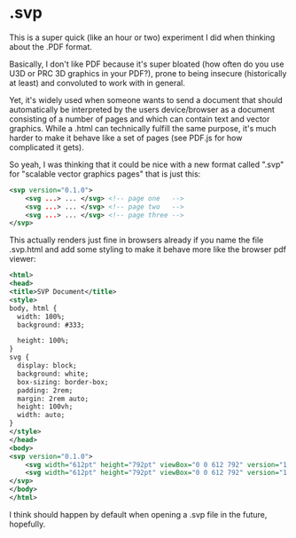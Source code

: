 # .svp

This is a super quick (like an hour or two) experiment I did when thinking about the .PDF format.


Basically, I don't like PDF because it's super bloated (how often do you use U3D or PRC 3D graphics in your PDF?), prone to being insecure (historically at least) and convoluted to work with in general. 

Yet, it's widely used when someone wants to send a document that should automatically be interpreted by the users device/browser as a document consisting of a number of pages and which can contain text and vector graphics. While a .html can technically fulfill the same purpose, it's much harder to make it behave like a set of pages (see PDF.js for how complicated it gets).

So yeah, I was thinking that it could be nice with a new format called ".svp" for "scalable vector graphics pages" that is just this:
```xml
<svp version="0.1.0">
    <svg ...> ... </svg> <!-- page one   -->
    <svg ...> ... </svg> <!-- page two   -->
    <svg ...> ... </svg> <!-- page three -->
</svp>
```

This actually renders just fine in browsers already if you name the file .svp.html and add some styling to make it behave more like the browser pdf viewer:
```xml
<html>
<head>
<title>SVP Document</title>
<style>
body, html {
  width: 100%;
  background: #333;

  height: 100%;
}
svg {  
  display: block;
  background: white;
  box-sizing: border-box;
  padding: 2rem;
  margin: 2rem auto;
  height: 100vh;
  width: auto;
}
</style>
</head>
<body>
<svp version="0.1.0">
    <svg width="612pt" height="792pt" viewBox="0 0 612 792" version="1.1">...</svg>
    <svg width="612pt" height="792pt" viewBox="0 0 612 792" version="1.1">...</svg>
</svp>
</body>
</html>
```


I think should happen by default when opening a .svp file in the future, hopefully.
